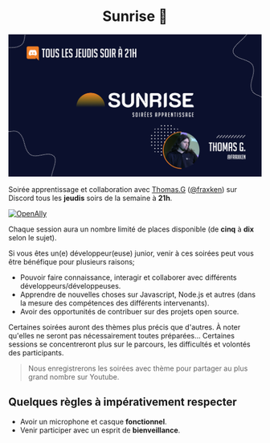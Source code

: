 <p align="center">
  <h1 align="center">Sunrise 🌅</h1>
</p>

<p align="center">
<img width="800" src="./images/banner.jpg" alt="openally">
</p>

Soirée apprentissage et collaboration avec [Thomas.G](https://www.linkedin.com/in/thomas-gentilhomme/) ([@fraxken](https://twitter.com/fraxken)) sur Discord tous les **jeudis** soirs de la semaine à **21h**.

[![OpenAlly](https://discordapp.com/api/guilds/640183220452720650/embed.png?style=banner2)](https://discord.gg/4Wn8rjAtB4)

Chaque session aura un nombre limité de places disponible (de **cinq** à **dix** selon le sujet).

Si vous êtes un(e) développeur(euse) junior, venir à ces soirées peut vous être bénéfique pour plusieurs raisons;
- Pouvoir faire connaissance, interagir et collaborer avec différents développeurs/développeuses.
- Apprendre de nouvelles choses sur Javascript, Node.js et autres (dans la mesure des compétences des différents intervenants).
- Avoir des opportunités de contribuer sur des projets open source.

Certaines soirées auront des thèmes plus précis que d'autres. À noter qu'elles ne seront pas nécessairement toutes préparées... Certaines sessions se concentreront plus sur le parcours, les difficultés et volontés des participants.

> Nous enregistrerons les soirées avec thème pour partager au plus grand nombre sur Youtube.

## Quelques règles à impérativement respecter

- Avoir un microphone et casque **fonctionnel**.
- Venir participer avec un esprit de **bienveillance**.
